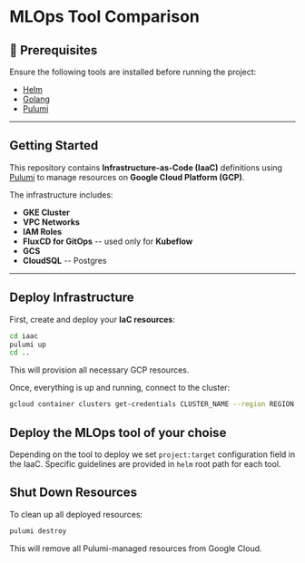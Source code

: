 # MLOps Tool Comparison

## 🔹 Prerequisites

Ensure the following tools are installed before running the project:

- [Helm](https://helm.sh/)
- [Golang](https://go.dev/)
- [Pulumi](https://www.pulumi.com/)

---

## Getting Started

This repository contains **Infrastructure-as-Code (IaaC)** definitions using [Pulumi](https://www.pulumi.com/) to manage resources on **Google Cloud Platform (GCP)**.

The infrastructure includes:
- **GKE Cluster**
- **VPC Networks**
- **IAM Roles**
- **FluxCD for GitOps** -- used only for **Kubeflow**
- **GCS**
- **CloudSQL** -- Postgres

---

## Deploy Infrastructure

First, create and deploy your **IaC resources**:

```sh
cd iaac
pulumi up
cd ..
```
This will provision all necessary GCP resources.

Once, everything is up and running, connect to the cluster:
```sh
gcloud container clusters get-credentials CLUSTER_NAME --region REGION --project PROJECT_ID
```

## Deploy the MLOps tool of your choise

Depending on the tool to deploy we set `project:target` configuration field in the IaaC. Specific guidelines are provided in `helm` root path for each tool.

## Shut Down Resources

To clean up all deployed resources:

```sh
pulumi destroy
```
This will remove all Pulumi-managed resources from Google Cloud. 

